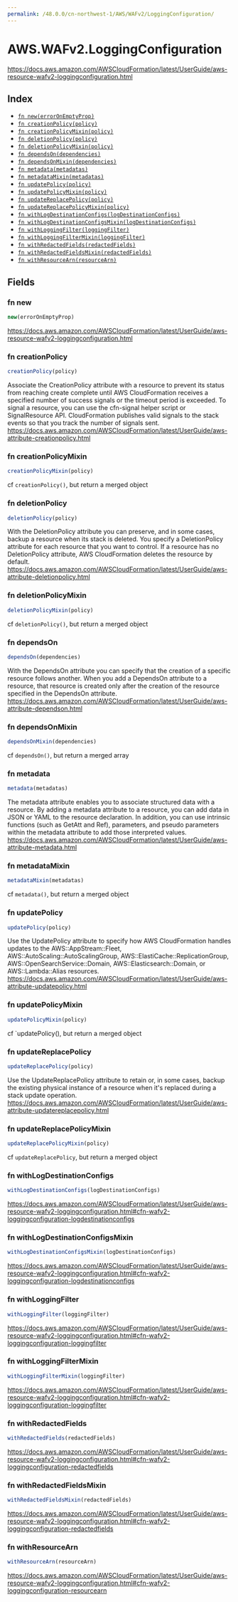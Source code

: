 ```yaml
---
permalink: /48.0.0/cn-northwest-1/AWS/WAFv2/LoggingConfiguration/
---
```


# AWS.WAFv2.LoggingConfiguration

https://docs.aws.amazon.com/AWSCloudFormation/latest/UserGuide/aws-resource-wafv2-loggingconfiguration.html

## Index

* [`fn new(errorOnEmptyProp)`](#fn-new)
* [`fn creationPolicy(policy)`](#fn-creationpolicy)
* [`fn creationPolicyMixin(policy)`](#fn-creationpolicymixin)
* [`fn deletionPolicy(policy)`](#fn-deletionpolicy)
* [`fn deletionPolicyMixin(policy)`](#fn-deletionpolicymixin)
* [`fn dependsOn(dependencies)`](#fn-dependson)
* [`fn dependsOnMixin(dependencies)`](#fn-dependsonmixin)
* [`fn metadata(metadatas)`](#fn-metadata)
* [`fn metadataMixin(metadatas)`](#fn-metadatamixin)
* [`fn updatePolicy(policy)`](#fn-updatepolicy)
* [`fn updatePolicyMixin(policy)`](#fn-updatepolicymixin)
* [`fn updateReplacePolicy(policy)`](#fn-updatereplacepolicy)
* [`fn updateReplacePolicyMixin(policy)`](#fn-updatereplacepolicymixin)
* [`fn withLogDestinationConfigs(logDestinationConfigs)`](#fn-withlogdestinationconfigs)
* [`fn withLogDestinationConfigsMixin(logDestinationConfigs)`](#fn-withlogdestinationconfigsmixin)
* [`fn withLoggingFilter(loggingFilter)`](#fn-withloggingfilter)
* [`fn withLoggingFilterMixin(loggingFilter)`](#fn-withloggingfiltermixin)
* [`fn withRedactedFields(redactedFields)`](#fn-withredactedfields)
* [`fn withRedactedFieldsMixin(redactedFields)`](#fn-withredactedfieldsmixin)
* [`fn withResourceArn(resourceArn)`](#fn-withresourcearn)

## Fields

### fn new

```ts
new(errorOnEmptyProp)
```

https://docs.aws.amazon.com/AWSCloudFormation/latest/UserGuide/aws-resource-wafv2-loggingconfiguration.html

### fn creationPolicy

```ts
creationPolicy(policy)
```

Associate the CreationPolicy attribute with a resource to prevent its status from reaching create complete until AWS CloudFormation receives a specified number of success signals or the timeout period is exceeded. To signal a resource, you can use the cfn-signal helper script or SignalResource API. CloudFormation publishes valid signals to the stack events so that you track the number of signals sent. 
https://docs.aws.amazon.com/AWSCloudFormation/latest/UserGuide/aws-attribute-creationpolicy.html

### fn creationPolicyMixin

```ts
creationPolicyMixin(policy)
```

cf `creationPolicy()`, but return a merged object

### fn deletionPolicy

```ts
deletionPolicy(policy)
```

With the DeletionPolicy attribute you can preserve, and in some cases, backup a resource when its stack is deleted. You specify a DeletionPolicy attribute for each resource that you want to control. If a resource has no DeletionPolicy attribute, AWS CloudFormation deletes the resource by default. 
https://docs.aws.amazon.com/AWSCloudFormation/latest/UserGuide/aws-attribute-deletionpolicy.html

### fn deletionPolicyMixin

```ts
deletionPolicyMixin(policy)
```

cf `deletionPolicy()`, but return a merged object

### fn dependsOn

```ts
dependsOn(dependencies)
```

With the DependsOn attribute you can specify that the creation of a specific resource follows another. When you add a DependsOn attribute to a resource, that resource is created only after the creation of the resource specified in the DependsOn attribute. 
https://docs.aws.amazon.com/AWSCloudFormation/latest/UserGuide/aws-attribute-dependson.html

### fn dependsOnMixin

```ts
dependsOnMixin(dependencies)
```

cf `dependsOn()`, but return a merged array

### fn metadata

```ts
metadata(metadatas)
```

The metadata attribute enables you to associate structured data with a resource. By adding a metadata attribute to a resource, you can add data in JSON or YAML to the resource declaration. In addition, you can use intrinsic functions (such as GetAtt and Ref), parameters, and pseudo parameters within the metadata attribute to add those interpreted values. 
https://docs.aws.amazon.com/AWSCloudFormation/latest/UserGuide/aws-attribute-metadata.html

### fn metadataMixin

```ts
metadataMixin(metadatas)
```

cf `metadata()`, but return a merged object

### fn updatePolicy

```ts
updatePolicy(policy)
```

Use the UpdatePolicy attribute to specify how AWS CloudFormation handles updates to the AWS::AppStream::Fleet, AWS::AutoScaling::AutoScalingGroup, AWS::ElastiCache::ReplicationGroup, AWS::OpenSearchService::Domain, AWS::Elasticsearch::Domain, or AWS::Lambda::Alias resources. 
https://docs.aws.amazon.com/AWSCloudFormation/latest/UserGuide/aws-attribute-updatepolicy.html

### fn updatePolicyMixin

```ts
updatePolicyMixin(policy)
```

cf `updatePolicy(), but return a merged object

### fn updateReplacePolicy

```ts
updateReplacePolicy(policy)
```

Use the UpdateReplacePolicy attribute to retain or, in some cases, backup the existing physical instance of a resource when it's replaced during a stack update operation. 
https://docs.aws.amazon.com/AWSCloudFormation/latest/UserGuide/aws-attribute-updatereplacepolicy.html

### fn updateReplacePolicyMixin

```ts
updateReplacePolicyMixin(policy)
```

cf `updateReplacePolicy`, but return a merged object

### fn withLogDestinationConfigs

```ts
withLogDestinationConfigs(logDestinationConfigs)
```

https://docs.aws.amazon.com/AWSCloudFormation/latest/UserGuide/aws-resource-wafv2-loggingconfiguration.html#cfn-wafv2-loggingconfiguration-logdestinationconfigs

### fn withLogDestinationConfigsMixin

```ts
withLogDestinationConfigsMixin(logDestinationConfigs)
```

https://docs.aws.amazon.com/AWSCloudFormation/latest/UserGuide/aws-resource-wafv2-loggingconfiguration.html#cfn-wafv2-loggingconfiguration-logdestinationconfigs

### fn withLoggingFilter

```ts
withLoggingFilter(loggingFilter)
```

https://docs.aws.amazon.com/AWSCloudFormation/latest/UserGuide/aws-resource-wafv2-loggingconfiguration.html#cfn-wafv2-loggingconfiguration-loggingfilter

### fn withLoggingFilterMixin

```ts
withLoggingFilterMixin(loggingFilter)
```

https://docs.aws.amazon.com/AWSCloudFormation/latest/UserGuide/aws-resource-wafv2-loggingconfiguration.html#cfn-wafv2-loggingconfiguration-loggingfilter

### fn withRedactedFields

```ts
withRedactedFields(redactedFields)
```

https://docs.aws.amazon.com/AWSCloudFormation/latest/UserGuide/aws-resource-wafv2-loggingconfiguration.html#cfn-wafv2-loggingconfiguration-redactedfields

### fn withRedactedFieldsMixin

```ts
withRedactedFieldsMixin(redactedFields)
```

https://docs.aws.amazon.com/AWSCloudFormation/latest/UserGuide/aws-resource-wafv2-loggingconfiguration.html#cfn-wafv2-loggingconfiguration-redactedfields

### fn withResourceArn

```ts
withResourceArn(resourceArn)
```

https://docs.aws.amazon.com/AWSCloudFormation/latest/UserGuide/aws-resource-wafv2-loggingconfiguration.html#cfn-wafv2-loggingconfiguration-resourcearn